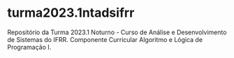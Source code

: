 # turma2023.1ntadsifrr
Repositório da Turma 2023.1 Noturno - Curso de Análise e Desenvolvimento de Sistemas do IFRR. Componente Curricular Algoritmo e Lógica de Programação I.
